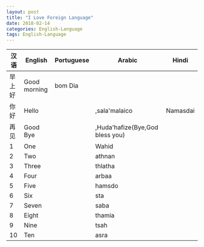 ```yaml
--- 
layout: post 
title: "I Love Foreign Language" 
date: 2018-02-14 
categories: English-Language 
tags: English-Language
---
```


汉语     | English      | Portuguese   | Arabic                      | Hindi
--------|--------------|--------------|--------------------------------|--------
早上好   | Good morning | bom Dia      |
你好     |   Hello      |              | ,sala'malaico                 | Namasdai
再见     |  Good Bye    |             | ,Huda'hafize(Bye,God bless you)|
1       |      One     |             |  Wahid                         |          
2      |      Two     |             |  athnan                         |        
3      |      Three     |             |  thlatha                         |        
4      |      Four     |             |  arbaa                        |        
5      |      Five     |             |  hamsdo                         |        
6      |      Six      |              |  sta                            |        
7      |      Seven     |             |  saba                         |        
8      |      Eight     |             |  thamia                         |        
9      |      Nine     |             |  tsah                         |        
10      |      Ten     |             |  asra                         |        
